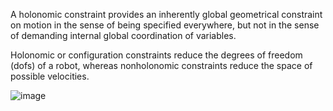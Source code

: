 A holonomic constraint provides an inherently global geometrical constraint on motion in the sense of being specified everywhere, but not in the sense of demanding internal global coordination of variables.

Holonomic or configuration constraints reduce the degrees of freedom (dofs) of a robot, whereas nonholonomic constraints reduce the space of possible velocities.




![image](https://github.com/user-attachments/assets/7d829895-d724-433d-b909-ae0d7f3bf916)
